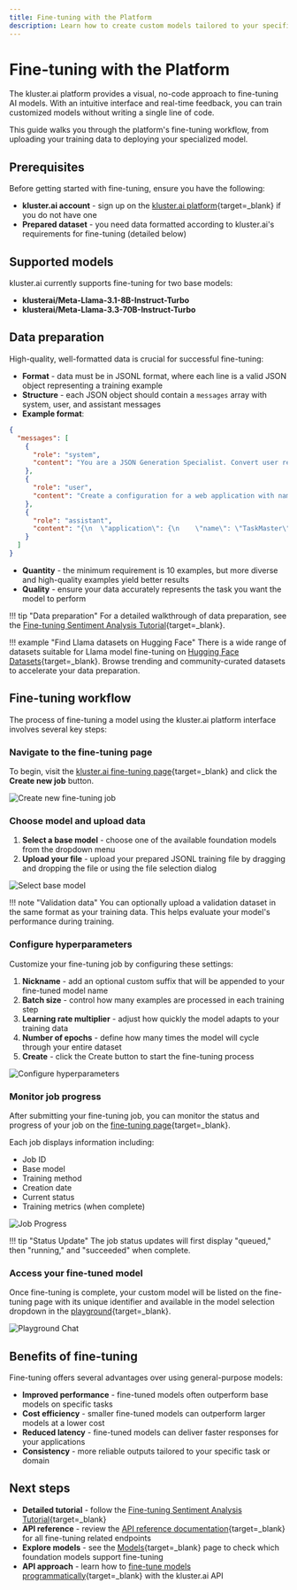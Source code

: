 ```yaml
---
title: Fine-tuning with the Platform
description: Learn how to create custom models tailored to your specific tasks by fine-tuning foundation models with your own data using the kluster.ai visual interface.
---
```


# Fine-tuning with the Platform

The kluster.ai platform provides a visual, no-code approach to fine-tuning AI models. With an intuitive interface and real-time feedback, you can train customized models without writing a single line of code.

This guide walks you through the platform's fine-tuning workflow, from uploading your training data to deploying your specialized model.

## Prerequisites

Before getting started with fine-tuning, ensure you have the following:

- **kluster.ai account** - sign up on the [kluster.ai platform](https://platform.kluster.ai/signup){target=_blank} if you do not have one
- **Prepared dataset** - you need data formatted according to kluster.ai's requirements for fine-tuning (detailed below)

## Supported models

kluster.ai currently supports fine-tuning for two base models:

- **klusterai/Meta-Llama-3.1-8B-Instruct-Turbo** 
- **klusterai/Meta-Llama-3.3-70B-Instruct-Turbo** 

## Data preparation

High-quality, well-formatted data is crucial for successful fine-tuning:

- **Format** - data must be in JSONL format, where each line is a valid JSON object representing a training example
- **Structure** - each JSON object should contain a `messages` array with system, user, and assistant messages
- **Example format**:

```json
{
  "messages": [
    {
      "role": "system",
      "content": "You are a JSON Generation Specialist. Convert user requests into properly formatted JSON."
    },
    {
      "role": "user",
      "content": "Create a configuration for a web application with name 'TaskMaster', version 1.2.0, and environment set to development."
    },
    {
      "role": "assistant",
      "content": "{\n  \"application\": {\n    \"name\": \"TaskMaster\",\n    \"version\": \"1.2.0\",\n    \"environment\": \"development\"\n  }\n}"
    }
  ]
}
```


- **Quantity** - the minimum requirement is 10 examples, but more diverse and high-quality examples yield better results
- **Quality** - ensure your data accurately represents the task you want the model to perform

!!! tip "Data preparation"
    For a detailed walkthrough of data preparation, see the [Fine-tuning Sentiment Analysis Tutorial](https://docs.kluster.ai/tutorials/klusterai-api/finetuning-sent-analysis/#get-the-data){target=_blank}.

!!! example "Find Llama datasets on Hugging Face"
    There is a wide range of datasets suitable for Llama model fine-tuning on [Hugging Face Datasets](https://huggingface.co/datasets?sort=trending&search=llama){target=_blank}. Browse trending and community-curated datasets to accelerate your data preparation.

## Fine-tuning workflow

The process of fine-tuning a model using the kluster.ai platform interface involves several key steps:

### Navigate to the fine-tuning page

To begin, visit the [kluster.ai fine-tuning page](https://platform.kluster.ai/fine-tuning){target=_blank} and click the **Create new job** button.

![Create new fine-tuning job](/images/get-started/fine-tuning/fine-tuning-1.webp)

### Choose model and upload data

  1. **Select a base model** - choose one of the available foundation models from the dropdown menu
  2. **Upload your file** - upload your prepared JSONL training file by dragging and dropping the file or using the file selection dialog


![Select base model](/images/get-started/fine-tuning/fine-tuning-2.webp)


!!! note "Validation data"
    You can optionally upload a validation dataset in the same format as your training data. This helps evaluate your model's performance during training.

### Configure hyperparameters
  Customize your fine-tuning job by configuring these settings:

   1. **Nickname** - add an optional custom suffix that will be appended to your fine-tuned model name
   2. **Batch size** - control how many examples are processed in each training step
   3. **Learning rate multiplier** - adjust how quickly the model adapts to your training data
   4. **Number of epochs** - define how many times the model will cycle through your entire dataset
   5. **Create** - click the Create button to start the fine-tuning process

   ![Configure hyperparameters](/images/get-started/fine-tuning/fine-tuning-3.webp)

### Monitor job progress

After submitting your fine-tuning job, you can monitor the status and progress of your job on the [fine-tuning page](https://platform.kluster.ai/fine-tuning){target=_blank}.

Each job displays information including:

- Job ID
- Base model
- Training method
- Creation date
- Current status
- Training metrics (when complete)

![Job Progress](/images/get-started/fine-tuning/fine-tuning-4.webp)

!!! tip "Status Update"
    The job status updates will first display "queued," then "running," and "succeeded" when complete.

### Access your fine-tuned model

Once fine-tuning is complete, your custom model will be listed on the fine-tuning page with its unique identifier
and available in the model selection dropdown in the [playground](https://platform.kluster.ai/playground){target=_blank}.

![Playground Chat](/images/get-started/fine-tuning/fine-tuning-5.webp)

## Benefits of fine-tuning

Fine-tuning offers several advantages over using general-purpose models:

- **Improved performance** - fine-tuned models often outperform base models on specific tasks
- **Cost efficiency** - smaller fine-tuned models can outperform larger models at a lower cost
- **Reduced latency** - fine-tuned models can deliver faster responses for your applications
- **Consistency** - more reliable outputs tailored to your specific task or domain

## Next steps

- **Detailed tutorial** - follow the [Fine-tuning Sentiment Analysis Tutorial](https://docs.kluster.ai/tutorials/klusterai-api/finetuning-sent-analysis/#get-the-data){target=_blank}
- **API reference** - review the [API reference documentation](/api-reference/reference/){target=_blank} for all fine-tuning related endpoints
- **Explore models** - see the [Models](/get-started/models/){target=_blank} page to check which foundation models support fine-tuning
- **API approach** - learn how to [fine-tune models programmatically](/get-started/fine-tuning/api/){target=_blank} with the kluster.ai API
